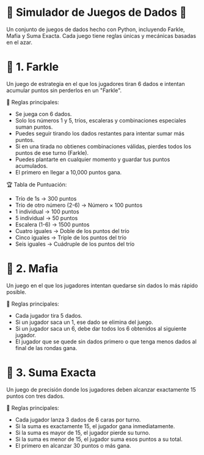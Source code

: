 # 🎲 Simulador de Juegos de Dados 🎲

Un conjunto de juegos de dados hecho con Python, incluyendo Farkle, Mafia y Suma Exacta. Cada juego tiene reglas únicas y mecánicas basadas en el azar.


# 🎲 1. Farkle

Un juego de estrategia en el que los jugadores tiran 6 dados e intentan acumular puntos sin perderlos en un "Farkle".

🔹 Reglas principales:

  - Se juega con 6 dados.
  - Solo los números 1 y 5, tríos, escaleras y combinaciones especiales suman puntos.
  - Puedes seguir tirando los dados restantes para intentar sumar más puntos.
  - Si en una tirada no obtienes combinaciones válidas, pierdes todos los puntos de ese turno (Farkle).
  - Puedes plantarte en cualquier momento y guardar tus puntos acumulados.
  - El primero en llegar a 10,000 puntos gana.
    
🏆 Tabla de Puntuación:

  - Trío de 1s → 300 puntos
  - Trío de otro número (2-6) → Número × 100 puntos
  - 1 individual → 100 puntos
  - 5 individual → 50 puntos
  - Escalera (1-6) → 1500 puntos
  - Cuatro iguales → Doble de los puntos del trío
  - Cinco iguales → Triple de los puntos del trío
  - Seis iguales → Cuádruple de los puntos del trío
    
# 🎲 2. Mafia
Un juego en el que los jugadores intentan quedarse sin dados lo más rápido posible.

🔹 Reglas principales:

  - Cada jugador tira 5 dados.
  - Si un jugador saca un 1, ese dado se elimina del juego.
  - Si un jugador saca un 6, debe dar todos los 6 obtenidos al siguiente jugador.
  - El jugador que se quede sin dados primero o que tenga menos dados al final de las rondas gana.
    
# 🎲 3. Suma Exacta
Un juego de precisión donde los jugadores deben alcanzar exactamente 15 puntos con tres dados.

🔹 Reglas principales:

  - Cada jugador lanza 3 dados de 6 caras por turno.
  - Si la suma es exactamente 15, el jugador gana inmediatamente.
  - Si la suma es mayor de 15, el jugador pierde su turno.
  - Si la suma es menor de 15, el jugador suma esos puntos a su total.
  - El primero en alcanzar 30 puntos o más gana.
